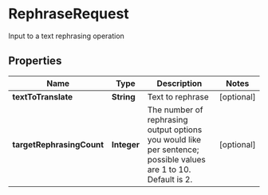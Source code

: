 

# RephraseRequest

Input to a text rephrasing operation

## Properties

| Name | Type | Description | Notes |
|------------ | ------------- | ------------- | -------------|
|**textToTranslate** | **String** | Text to rephrase |  [optional] |
|**targetRephrasingCount** | **Integer** | The number of rephrasing output options you would like per sentence; possible values are 1 to 10.  Default is 2. |  [optional] |



